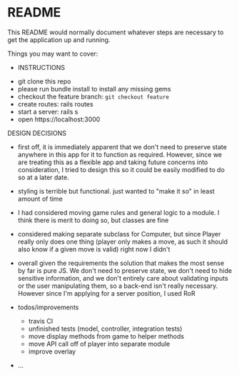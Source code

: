 # README

This README would normally document whatever steps are necessary to get the
application up and running.

Things you may want to cover:

* INSTRUCTIONS
- git clone this repo
- please run bundle install to install any missing gems
- checkout the feature branch: `git checkout feature`
- create routes: rails routes
- start a server: rails s
- open https://localhost:3000

DESIGN DECISIONS
- first off, it is immediately apparent that we don't need to preserve state anywhere in this app for it to function as required. However, since we are treating this as a flexible app and taking future concerns into consideration, I tried to design this so it could be easily modified to do so at a later date.

- styling is terrible but functional. just wanted to "make it so" in least amount of time

- I had considered moving game rules and general logic to a module. I think there is merit to doing so, but classes are fine 

- considered making separate subclass for Computer, but since Player really only does one thing (player only makes a move, as such it should also know if a given move is valid) right now I didn't

- overall given the requirements the solution that makes the most sense by far is pure JS. We don't need to preserve state, we don't need to hide sensitive information, and we don't entirely care about validating inputs or the user manipulating them, so a back-end isn't really necessary. However since I'm applying for a server position, I used RoR

* todos/improvements
  - travis CI
  - unfinished tests (model, controller, integration tests)
  - move display methods from game to helper methods
  - move API call off of player into separate module
  - improve overlay

* ...
